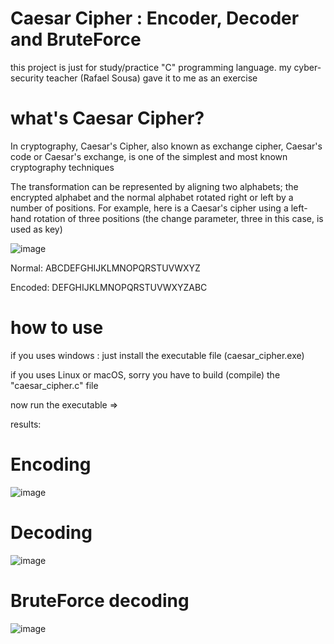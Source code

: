 # Caesar Cipher : Encoder, Decoder and BruteForce

this project is just for study/practice "C" programming language. my cyber-security teacher (Rafael Sousa) gave it to me as an exercise

# what's Caesar Cipher?

In cryptography, Caesar's Cipher, also known as exchange cipher, Caesar's code or Caesar's exchange, is one of the simplest and most known cryptography techniques

The transformation can be represented by aligning two alphabets; the encrypted alphabet and the normal alphabet rotated right or left by a number of positions. For example, here is a Caesar's cipher using a left-hand rotation of three positions (the change parameter, three in this case, is used as key)

![image](https://user-images.githubusercontent.com/53917092/79347626-460ed880-7f0a-11ea-90aa-60af6917a1a7.png)

Normal:  ABCDEFGHIJKLMNOPQRSTUVWXYZ

Encoded: DEFGHIJKLMNOPQRSTUVWXYZABC


# how to use 


if you uses windows : just install the executable file (caesar_cipher.exe)

if you uses Linux or macOS, sorry you have to build (compile) the "caesar_cipher.c" file

now run the executable =>

results:

# Encoding

![image](https://user-images.githubusercontent.com/53917092/79582568-53f76180-80a2-11ea-81bc-3f6692e3b3af.png)

# Decoding

![image](https://user-images.githubusercontent.com/53917092/79582686-78533e00-80a2-11ea-859d-5e5ff0664035.png)

# BruteForce decoding 

![image](https://user-images.githubusercontent.com/53917092/79582818-a9337300-80a2-11ea-88d3-7aa2c4e0ec8d.png)


